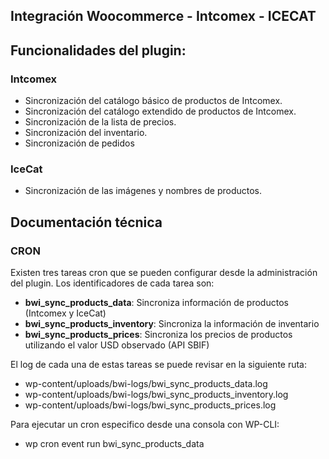 ## Integración Woocommerce - Intcomex - ICECAT

## Funcionalidades del plugin:

### Intcomex

- Sincronización del catálogo básico de productos de Intcomex.
- Sincronización del catálogo extendido de productos de Intcomex.
- Sincronización de la lista de precios.
- Sincronización del inventario.
- Sincronización de pedidos 

### IceCat
- Sincronización de las imágenes y nombres de productos.

## Documentación técnica

### CRON

Existen tres tareas cron que se pueden configurar desde la administración del plugin.
Los identificadores de cada tarea son:

- **bwi_sync_products_data**: Sincroniza información de productos (Intcomex y IceCat)
- **bwi_sync_products_inventory**: Sincroniza la información de inventario
- **bwi_sync_products_prices**: Sincroniza los precios de productos utilizando el valor USD observado (API SBIF)

El log de cada una de estas tareas se puede revisar en la siguiente ruta:

- wp-content/uploads/bwi-logs/bwi_sync_products_data.log
- wp-content/uploads/bwi-logs/bwi_sync_products_inventory.log
- wp-content/uploads/bwi-logs/bwi_sync_products_prices.log


Para ejecutar un cron especifico desde una consola con WP-CLI:

- wp cron event run bwi_sync_products_data
